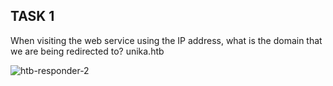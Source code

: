 
## TASK 1

When visiting the web service using the IP address, what is the domain that we are being redirected to?
unika.htb

![htb-responder-2](https://github.com/user-attachments/assets/11082c85-e89b-4153-8ba9-4430c7f60f66)

##
